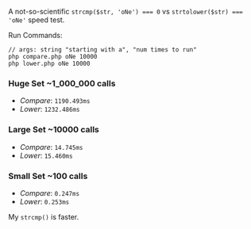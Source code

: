 A not-so-scientific `strcmp($str, 'oNe') === 0` vs `strtolower($str) === 'oNe'` speed test.

Run Commands:

```
// args: string "starting with a", "num times to run"
php compare.php oNe 10000
php lower.php oNe 10000
```

### Huge Set ~1_000_000 calls

- *Compare*: `1190.493ms`
- *Lower*: `1232.486ms`

### Large Set ~10000 calls

- *Compare*: `14.745ms`
- *Lower*: `15.460ms`

### Small Set ~100 calls

- *Compare*: `0.247ms`
- *Lower*: `0.253ms`

My `strcmp()` is faster.
